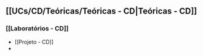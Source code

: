 
[[UCs/CD/Teóricas/Teóricas - CD|Teóricas - CD]]
---

### [[Laboratórios - CD]]

- [[Projeto - CD]]
- 